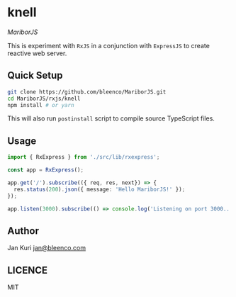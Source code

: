 # knell

*MariborJS*

This is experiment with `RxJS` in a conjunction with `ExpressJS` to create reactive web server.

## Quick Setup

```sh
git clone https://github.com/bleenco/MariborJS.git
cd MariborJS/rxjs/knell
npm install # or yarn
```

This will also run `postinstall` script to compile source TypeScript files.

## Usage

```ts
import { RxExpress } from './src/lib/rxexpress';

const app = RxExpress();

app.get('/').subscribe(({ req, res, next}) => {
  res.status(200).json({ message: 'Hello MariborJS!' });
});

app.listen(3000).subscribe(() => console.log('Listening on port 3000...'));
```

## Author

Jan Kuri <jan@bleenco.com>

## LICENCE

MIT

